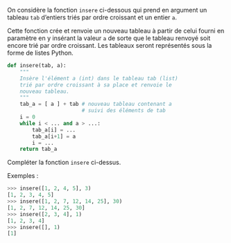 On considère la fonction `insere` ci-dessous qui prend en argument un tableau `tab` d’entiers triés par ordre croissant et un entier `a`. 

Cette fonction crée et renvoie un nouveau tableau à partir de celui fourni en paramètre en y
insérant la valeur `a` de sorte que le tableau renvoyé soit encore trié par ordre croissant. Les
tableaux seront représentés sous la forme de listes Python.

```python linenums='1'
def insere(tab, a):
    """
    Insère l'élément a (int) dans le tableau tab (list)
    trié par ordre croissant à sa place et renvoie le
    nouveau tableau.
    """
    tab_a = [ a ] + tab # nouveau tableau contenant a 
                        # suivi des éléments de tab
    i = 0
    while i < ... and a > ...: 
        tab_a[i] = ... 
        tab_a[i+1] = a
        i = ... 
    return tab_a

```

Compléter la fonction ```insere``` ci-dessus.

Exemples :
```python
>>> insere([1, 2, 4, 5], 3)
[1, 2, 3, 4, 5]
>>> insere([1, 2, 7, 12, 14, 25], 30)
[1, 2, 7, 12, 14, 25, 30]
>>> insere([2, 3, 4], 1)
[1, 2, 3, 4]
>>> insere([], 1)
[1]
```